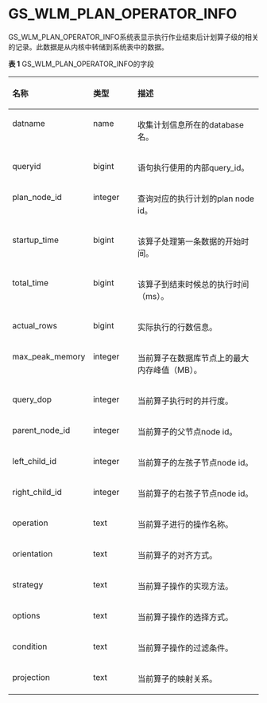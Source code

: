# GS\_WLM\_PLAN\_OPERATOR\_INFO<a name="ZH-CN_TOPIC_0289900711"></a>

GS\_WLM\_PLAN\_OPERATOR\_INFO系统表显示执行作业结束后计划算子级的相关的记录。此数据是从内核中转储到系统表中的数据。

**表 1**  GS\_WLM\_PLAN\_OPERATOR\_INFO的字段

<a name="zh-cn_topic_0283136905_zh-cn_topic_0111176227_table85181143511"></a>
<table><thead align="left"><tr id="zh-cn_topic_0283136905_zh-cn_topic_0111176227_row12518114125110"><th class="cellrowborder" valign="top" width="22%" id="mcps1.2.4.1.1"><p id="zh-cn_topic_0283136905_zh-cn_topic_0111176227_p7518161415512"><a name="zh-cn_topic_0283136905_zh-cn_topic_0111176227_p7518161415512"></a><a name="zh-cn_topic_0283136905_zh-cn_topic_0111176227_p7518161415512"></a>名称</p>
</th>
<th class="cellrowborder" valign="top" width="19%" id="mcps1.2.4.1.2"><p id="zh-cn_topic_0283136905_zh-cn_topic_0111176227_p651816147513"><a name="zh-cn_topic_0283136905_zh-cn_topic_0111176227_p651816147513"></a><a name="zh-cn_topic_0283136905_zh-cn_topic_0111176227_p651816147513"></a>类型</p>
</th>
<th class="cellrowborder" valign="top" width="59%" id="mcps1.2.4.1.3"><p id="zh-cn_topic_0283136905_zh-cn_topic_0111176227_p1351919149511"><a name="zh-cn_topic_0283136905_zh-cn_topic_0111176227_p1351919149511"></a><a name="zh-cn_topic_0283136905_zh-cn_topic_0111176227_p1351919149511"></a>描述</p>
</th>
</tr>
</thead>
<tbody><tr id="zh-cn_topic_0283136905_row6637211133811"><td class="cellrowborder" valign="top" width="22%" headers="mcps1.2.4.1.1 "><p id="zh-cn_topic_0283136905_p1863711163818"><a name="zh-cn_topic_0283136905_p1863711163818"></a><a name="zh-cn_topic_0283136905_p1863711163818"></a>datname</p>
</td>
<td class="cellrowborder" valign="top" width="19%" headers="mcps1.2.4.1.2 "><p id="zh-cn_topic_0283136905_p863751193814"><a name="zh-cn_topic_0283136905_p863751193814"></a><a name="zh-cn_topic_0283136905_p863751193814"></a>name</p>
</td>
<td class="cellrowborder" valign="top" width="59%" headers="mcps1.2.4.1.3 "><p id="zh-cn_topic_0283136905_p563816113389"><a name="zh-cn_topic_0283136905_p563816113389"></a><a name="zh-cn_topic_0283136905_p563816113389"></a>收集计划信息所在的database名。</p>
</td>
</tr>
<tr id="zh-cn_topic_0283136905_zh-cn_topic_0111176227_row155196149514"><td class="cellrowborder" valign="top" width="22%" headers="mcps1.2.4.1.1 "><p id="zh-cn_topic_0283136905_zh-cn_topic_0111176227_p2519314135114"><a name="zh-cn_topic_0283136905_zh-cn_topic_0111176227_p2519314135114"></a><a name="zh-cn_topic_0283136905_zh-cn_topic_0111176227_p2519314135114"></a>queryid</p>
</td>
<td class="cellrowborder" valign="top" width="19%" headers="mcps1.2.4.1.2 "><p id="zh-cn_topic_0283136905_zh-cn_topic_0111176227_p1651921418517"><a name="zh-cn_topic_0283136905_zh-cn_topic_0111176227_p1651921418517"></a><a name="zh-cn_topic_0283136905_zh-cn_topic_0111176227_p1651921418517"></a>bigint</p>
</td>
<td class="cellrowborder" valign="top" width="59%" headers="mcps1.2.4.1.3 "><p id="zh-cn_topic_0283136905_zh-cn_topic_0111176227_p4519141415115"><a name="zh-cn_topic_0283136905_zh-cn_topic_0111176227_p4519141415115"></a><a name="zh-cn_topic_0283136905_zh-cn_topic_0111176227_p4519141415115"></a>语句执行使用的内部query_id。</p>
</td>
</tr>
<tr id="zh-cn_topic_0283136905_zh-cn_topic_0111176227_row551921411518"><td class="cellrowborder" valign="top" width="22%" headers="mcps1.2.4.1.1 "><p id="zh-cn_topic_0283136905_zh-cn_topic_0111176227_p85191414155117"><a name="zh-cn_topic_0283136905_zh-cn_topic_0111176227_p85191414155117"></a><a name="zh-cn_topic_0283136905_zh-cn_topic_0111176227_p85191414155117"></a>plan_node_id</p>
</td>
<td class="cellrowborder" valign="top" width="19%" headers="mcps1.2.4.1.2 "><p id="zh-cn_topic_0283136905_zh-cn_topic_0111176227_p1951991455112"><a name="zh-cn_topic_0283136905_zh-cn_topic_0111176227_p1951991455112"></a><a name="zh-cn_topic_0283136905_zh-cn_topic_0111176227_p1951991455112"></a>integer</p>
</td>
<td class="cellrowborder" valign="top" width="59%" headers="mcps1.2.4.1.3 "><p id="zh-cn_topic_0283136905_zh-cn_topic_0111176227_p3519101415516"><a name="zh-cn_topic_0283136905_zh-cn_topic_0111176227_p3519101415516"></a><a name="zh-cn_topic_0283136905_zh-cn_topic_0111176227_p3519101415516"></a>查询对应的执行计划的plan node id。</p>
</td>
</tr>
<tr id="zh-cn_topic_0283136905_zh-cn_topic_0111176227_row251961411512"><td class="cellrowborder" valign="top" width="22%" headers="mcps1.2.4.1.1 "><p id="zh-cn_topic_0283136905_zh-cn_topic_0111176227_p10519171455119"><a name="zh-cn_topic_0283136905_zh-cn_topic_0111176227_p10519171455119"></a><a name="zh-cn_topic_0283136905_zh-cn_topic_0111176227_p10519171455119"></a>startup_time</p>
</td>
<td class="cellrowborder" valign="top" width="19%" headers="mcps1.2.4.1.2 "><p id="zh-cn_topic_0283136905_zh-cn_topic_0111176227_p10519314105112"><a name="zh-cn_topic_0283136905_zh-cn_topic_0111176227_p10519314105112"></a><a name="zh-cn_topic_0283136905_zh-cn_topic_0111176227_p10519314105112"></a>bigint</p>
</td>
<td class="cellrowborder" valign="top" width="59%" headers="mcps1.2.4.1.3 "><p id="zh-cn_topic_0283136905_zh-cn_topic_0111176227_p751971405113"><a name="zh-cn_topic_0283136905_zh-cn_topic_0111176227_p751971405113"></a><a name="zh-cn_topic_0283136905_zh-cn_topic_0111176227_p751971405113"></a>该算子处理第一条数据的开始时间。</p>
</td>
</tr>
<tr id="zh-cn_topic_0283136905_zh-cn_topic_0111176227_row15191214175110"><td class="cellrowborder" valign="top" width="22%" headers="mcps1.2.4.1.1 "><p id="zh-cn_topic_0283136905_zh-cn_topic_0111176227_p7519141412514"><a name="zh-cn_topic_0283136905_zh-cn_topic_0111176227_p7519141412514"></a><a name="zh-cn_topic_0283136905_zh-cn_topic_0111176227_p7519141412514"></a>total_time</p>
</td>
<td class="cellrowborder" valign="top" width="19%" headers="mcps1.2.4.1.2 "><p id="zh-cn_topic_0283136905_zh-cn_topic_0111176227_p205191014155120"><a name="zh-cn_topic_0283136905_zh-cn_topic_0111176227_p205191014155120"></a><a name="zh-cn_topic_0283136905_zh-cn_topic_0111176227_p205191014155120"></a>bigint</p>
</td>
<td class="cellrowborder" valign="top" width="59%" headers="mcps1.2.4.1.3 "><p id="zh-cn_topic_0283136905_zh-cn_topic_0111176227_p1451971495114"><a name="zh-cn_topic_0283136905_zh-cn_topic_0111176227_p1451971495114"></a><a name="zh-cn_topic_0283136905_zh-cn_topic_0111176227_p1451971495114"></a>该算子到结束时候总的执行时间（ms）。</p>
</td>
</tr>
<tr id="zh-cn_topic_0283136905_row4120813174216"><td class="cellrowborder" valign="top" width="22%" headers="mcps1.2.4.1.1 "><p id="zh-cn_topic_0283136905_p19121191334215"><a name="zh-cn_topic_0283136905_p19121191334215"></a><a name="zh-cn_topic_0283136905_p19121191334215"></a>actual_rows</p>
</td>
<td class="cellrowborder" valign="top" width="19%" headers="mcps1.2.4.1.2 "><p id="zh-cn_topic_0283136905_p191212131422"><a name="zh-cn_topic_0283136905_p191212131422"></a><a name="zh-cn_topic_0283136905_p191212131422"></a>bigint</p>
</td>
<td class="cellrowborder" valign="top" width="59%" headers="mcps1.2.4.1.3 "><p id="zh-cn_topic_0283136905_p9121131344215"><a name="zh-cn_topic_0283136905_p9121131344215"></a><a name="zh-cn_topic_0283136905_p9121131344215"></a>实际执行的行数信息。</p>
</td>
</tr>
<tr id="zh-cn_topic_0283136905_row66019017433"><td class="cellrowborder" valign="top" width="22%" headers="mcps1.2.4.1.1 "><p id="zh-cn_topic_0283136905_p14601180174310"><a name="zh-cn_topic_0283136905_p14601180174310"></a><a name="zh-cn_topic_0283136905_p14601180174310"></a>max_peak_memory</p>
</td>
<td class="cellrowborder" valign="top" width="19%" headers="mcps1.2.4.1.2 "><p id="zh-cn_topic_0283136905_p136011309436"><a name="zh-cn_topic_0283136905_p136011309436"></a><a name="zh-cn_topic_0283136905_p136011309436"></a>integer</p>
</td>
<td class="cellrowborder" valign="top" width="59%" headers="mcps1.2.4.1.3 "><p id="zh-cn_topic_0283136905_p260170144313"><a name="zh-cn_topic_0283136905_p260170144313"></a><a name="zh-cn_topic_0283136905_p260170144313"></a>当前算子在数据库节点上的最大内存峰值（MB）。</p>
</td>
</tr>
<tr id="zh-cn_topic_0283136905_zh-cn_topic_0111176227_row15519614165115"><td class="cellrowborder" valign="top" width="22%" headers="mcps1.2.4.1.1 "><p id="zh-cn_topic_0283136905_zh-cn_topic_0111176227_p1451911141518"><a name="zh-cn_topic_0283136905_zh-cn_topic_0111176227_p1451911141518"></a><a name="zh-cn_topic_0283136905_zh-cn_topic_0111176227_p1451911141518"></a>query_dop</p>
</td>
<td class="cellrowborder" valign="top" width="19%" headers="mcps1.2.4.1.2 "><p id="zh-cn_topic_0283136905_zh-cn_topic_0111176227_p7519514155119"><a name="zh-cn_topic_0283136905_zh-cn_topic_0111176227_p7519514155119"></a><a name="zh-cn_topic_0283136905_zh-cn_topic_0111176227_p7519514155119"></a>integer</p>
</td>
<td class="cellrowborder" valign="top" width="59%" headers="mcps1.2.4.1.3 "><p id="zh-cn_topic_0283136905_zh-cn_topic_0111176227_p8519111485115"><a name="zh-cn_topic_0283136905_zh-cn_topic_0111176227_p8519111485115"></a><a name="zh-cn_topic_0283136905_zh-cn_topic_0111176227_p8519111485115"></a>当前算子执行时的并行度。</p>
</td>
</tr>
<tr id="zh-cn_topic_0283136905_row11688205316437"><td class="cellrowborder" valign="top" width="22%" headers="mcps1.2.4.1.1 "><p id="zh-cn_topic_0283136905_p116886535438"><a name="zh-cn_topic_0283136905_p116886535438"></a><a name="zh-cn_topic_0283136905_p116886535438"></a>parent_node_id</p>
</td>
<td class="cellrowborder" valign="top" width="19%" headers="mcps1.2.4.1.2 "><p id="zh-cn_topic_0283136905_p2688353204315"><a name="zh-cn_topic_0283136905_p2688353204315"></a><a name="zh-cn_topic_0283136905_p2688353204315"></a>integer</p>
</td>
<td class="cellrowborder" valign="top" width="59%" headers="mcps1.2.4.1.3 "><p id="zh-cn_topic_0283136905_p1768805364318"><a name="zh-cn_topic_0283136905_p1768805364318"></a><a name="zh-cn_topic_0283136905_p1768805364318"></a>当前算子的父节点node id。</p>
</td>
</tr>
<tr id="zh-cn_topic_0283136905_row168131353164410"><td class="cellrowborder" valign="top" width="22%" headers="mcps1.2.4.1.1 "><p id="zh-cn_topic_0283136905_p181335384413"><a name="zh-cn_topic_0283136905_p181335384413"></a><a name="zh-cn_topic_0283136905_p181335384413"></a>left_child_id</p>
</td>
<td class="cellrowborder" valign="top" width="19%" headers="mcps1.2.4.1.2 "><p id="zh-cn_topic_0283136905_p16813185374414"><a name="zh-cn_topic_0283136905_p16813185374414"></a><a name="zh-cn_topic_0283136905_p16813185374414"></a>integer</p>
</td>
<td class="cellrowborder" valign="top" width="59%" headers="mcps1.2.4.1.3 "><p id="zh-cn_topic_0283136905_p1981425312443"><a name="zh-cn_topic_0283136905_p1981425312443"></a><a name="zh-cn_topic_0283136905_p1981425312443"></a>当前算子的左孩子节点node id。</p>
</td>
</tr>
<tr id="zh-cn_topic_0283136905_row14793821194512"><td class="cellrowborder" valign="top" width="22%" headers="mcps1.2.4.1.1 "><p id="zh-cn_topic_0283136905_p67937218450"><a name="zh-cn_topic_0283136905_p67937218450"></a><a name="zh-cn_topic_0283136905_p67937218450"></a>right_child_id</p>
</td>
<td class="cellrowborder" valign="top" width="19%" headers="mcps1.2.4.1.2 "><p id="zh-cn_topic_0283136905_p187939211453"><a name="zh-cn_topic_0283136905_p187939211453"></a><a name="zh-cn_topic_0283136905_p187939211453"></a>integer</p>
</td>
<td class="cellrowborder" valign="top" width="59%" headers="mcps1.2.4.1.3 "><p id="zh-cn_topic_0283136905_p1579313212459"><a name="zh-cn_topic_0283136905_p1579313212459"></a><a name="zh-cn_topic_0283136905_p1579313212459"></a>当前算子的右孩子节点node id。</p>
</td>
</tr>
<tr id="zh-cn_topic_0283136905_row11384912154618"><td class="cellrowborder" valign="top" width="22%" headers="mcps1.2.4.1.1 "><p id="zh-cn_topic_0283136905_p2384191274610"><a name="zh-cn_topic_0283136905_p2384191274610"></a><a name="zh-cn_topic_0283136905_p2384191274610"></a>operation</p>
</td>
<td class="cellrowborder" valign="top" width="19%" headers="mcps1.2.4.1.2 "><p id="zh-cn_topic_0283136905_p17384612194617"><a name="zh-cn_topic_0283136905_p17384612194617"></a><a name="zh-cn_topic_0283136905_p17384612194617"></a>text</p>
</td>
<td class="cellrowborder" valign="top" width="59%" headers="mcps1.2.4.1.3 "><p id="zh-cn_topic_0283136905_p13384161204616"><a name="zh-cn_topic_0283136905_p13384161204616"></a><a name="zh-cn_topic_0283136905_p13384161204616"></a>当前算子进行的操作名称。</p>
</td>
</tr>
<tr id="zh-cn_topic_0283136905_row16649191225112"><td class="cellrowborder" valign="top" width="22%" headers="mcps1.2.4.1.1 "><p id="zh-cn_topic_0283136905_p1464971255114"><a name="zh-cn_topic_0283136905_p1464971255114"></a><a name="zh-cn_topic_0283136905_p1464971255114"></a>orientation</p>
</td>
<td class="cellrowborder" valign="top" width="19%" headers="mcps1.2.4.1.2 "><p id="zh-cn_topic_0283136905_p13650131275114"><a name="zh-cn_topic_0283136905_p13650131275114"></a><a name="zh-cn_topic_0283136905_p13650131275114"></a>text</p>
</td>
<td class="cellrowborder" valign="top" width="59%" headers="mcps1.2.4.1.3 "><p id="zh-cn_topic_0283136905_p1650121216516"><a name="zh-cn_topic_0283136905_p1650121216516"></a><a name="zh-cn_topic_0283136905_p1650121216516"></a>当前算子的对齐方式。</p>
</td>
</tr>
<tr id="zh-cn_topic_0283136905_row277218505519"><td class="cellrowborder" valign="top" width="22%" headers="mcps1.2.4.1.1 "><p id="zh-cn_topic_0283136905_p57734502511"><a name="zh-cn_topic_0283136905_p57734502511"></a><a name="zh-cn_topic_0283136905_p57734502511"></a>strategy</p>
</td>
<td class="cellrowborder" valign="top" width="19%" headers="mcps1.2.4.1.2 "><p id="zh-cn_topic_0283136905_p2077385014516"><a name="zh-cn_topic_0283136905_p2077385014516"></a><a name="zh-cn_topic_0283136905_p2077385014516"></a>text</p>
</td>
<td class="cellrowborder" valign="top" width="59%" headers="mcps1.2.4.1.3 "><p id="zh-cn_topic_0283136905_p1077355019513"><a name="zh-cn_topic_0283136905_p1077355019513"></a><a name="zh-cn_topic_0283136905_p1077355019513"></a>当前算子操作的实现方法。</p>
</td>
</tr>
<tr id="zh-cn_topic_0283136905_row15324193720523"><td class="cellrowborder" valign="top" width="22%" headers="mcps1.2.4.1.1 "><p id="zh-cn_topic_0283136905_p19324133745214"><a name="zh-cn_topic_0283136905_p19324133745214"></a><a name="zh-cn_topic_0283136905_p19324133745214"></a>options</p>
</td>
<td class="cellrowborder" valign="top" width="19%" headers="mcps1.2.4.1.2 "><p id="zh-cn_topic_0283136905_p9324153716523"><a name="zh-cn_topic_0283136905_p9324153716523"></a><a name="zh-cn_topic_0283136905_p9324153716523"></a>text</p>
</td>
<td class="cellrowborder" valign="top" width="59%" headers="mcps1.2.4.1.3 "><p id="zh-cn_topic_0283136905_p1632413714523"><a name="zh-cn_topic_0283136905_p1632413714523"></a><a name="zh-cn_topic_0283136905_p1632413714523"></a>当前算子操作的选择方式。</p>
</td>
</tr>
<tr id="zh-cn_topic_0283136905_row814712516543"><td class="cellrowborder" valign="top" width="22%" headers="mcps1.2.4.1.1 "><p id="zh-cn_topic_0283136905_p2014811252549"><a name="zh-cn_topic_0283136905_p2014811252549"></a><a name="zh-cn_topic_0283136905_p2014811252549"></a>condition</p>
</td>
<td class="cellrowborder" valign="top" width="19%" headers="mcps1.2.4.1.2 "><p id="zh-cn_topic_0283136905_p51481925195411"><a name="zh-cn_topic_0283136905_p51481925195411"></a><a name="zh-cn_topic_0283136905_p51481925195411"></a>text</p>
</td>
<td class="cellrowborder" valign="top" width="59%" headers="mcps1.2.4.1.3 "><p id="zh-cn_topic_0283136905_p3148925155419"><a name="zh-cn_topic_0283136905_p3148925155419"></a><a name="zh-cn_topic_0283136905_p3148925155419"></a>当前算子操作的过滤条件。</p>
</td>
</tr>
<tr id="zh-cn_topic_0283136905_row1029117105510"><td class="cellrowborder" valign="top" width="22%" headers="mcps1.2.4.1.1 "><p id="zh-cn_topic_0283136905_p82911615551"><a name="zh-cn_topic_0283136905_p82911615551"></a><a name="zh-cn_topic_0283136905_p82911615551"></a>projection</p>
</td>
<td class="cellrowborder" valign="top" width="19%" headers="mcps1.2.4.1.2 "><p id="zh-cn_topic_0283136905_p129118125513"><a name="zh-cn_topic_0283136905_p129118125513"></a><a name="zh-cn_topic_0283136905_p129118125513"></a>text</p>
</td>
<td class="cellrowborder" valign="top" width="59%" headers="mcps1.2.4.1.3 "><p id="zh-cn_topic_0283136905_p5291191155512"><a name="zh-cn_topic_0283136905_p5291191155512"></a><a name="zh-cn_topic_0283136905_p5291191155512"></a>当前算子的映射关系。</p>
</td>
</tr>
</tbody>
</table>

